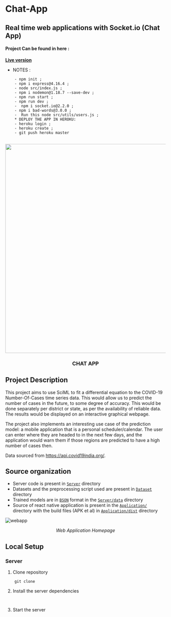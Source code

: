 # Chat-App

## Real time web applications with Socket.io (Chat App)
#### Project Can be found in here :
 **[Live version](https://nameless-wildwood-12156.herokuapp.com/)**

* NOTES :

```
    - npm init ;
    - npm i express@4.16.4 ;
    - node src/index.js ;
    - npm i nodemon@1.18.7 --save-dev ;
    - npm run start ;
    - npm run dev ;
    -  npm i socket.io@2.2.0 ;
    - npm i bad-words@3.0.0 ;
    -  Run this node src/utils/users.js ;
    * DEPLOY THE APP IN HEROKU:
    - heroku login ;
    - heroku create ;
    - git push heroku master
    
```
<p align="center">
	
<img src="https://user-images.githubusercontent.com/57604500/121774649-aab3da80-cb83-11eb-8bf9-ce406950a0fc.png" width=656>
<br />
<h3 align="center">CHAT APP</h3>
</p>

## Project Description
This project aims to use SciML to fit a differential equation to the COVID-19 Number-Of-Cases time series data. This would allow us to predict the number of cases in the future, to some degree of accuracy. This would be done separately per district or state, as per the availability of reliable data. The results would be displayed on an interactive graphical webpage.

The project also implements an interesting use case of the prediction model: a mobile application that is a personal scheduler/calendar. The user can enter where they are headed to in the next few days, and the application would warn them if those regions are predicted to have a high number of cases then.

Data sourced from https://api.covid19india.org/.

## Source organization

- Server code is present in [`Server`](Server/) directory
- Datasets and the preprocessing script used are present in [`Dataset`](Dataset/) directory
- Trained models are in [`BSON`](https://github.com/JuliaIO/BSON.jl) format in the [`Server/data`](Server/data) directory
- Source of react native application is present in the [`Application/`](Application/) directory with the build files (APK et al) in [`Application/dist`](Application/dist) directory

![webapp](Screenshots/webapp.png)

<p align="center">
	<i>Web Application Homepage</i>
</p>

## Local Setup

### Server

1. Clone repository
```
	git clone 
```

2. Install the server dependencies
```
	
```

3. Start the server
```
	
```






